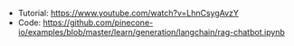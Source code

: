 * Tutorial: https://www.youtube.com/watch?v=LhnCsygAvzY
* Code: https://github.com/pinecone-io/examples/blob/master/learn/generation/langchain/rag-chatbot.ipynb